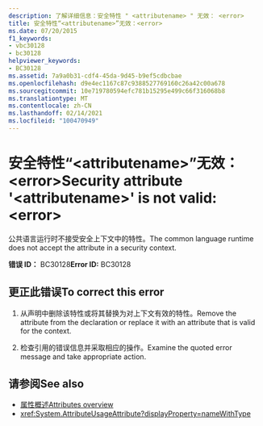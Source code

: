```yaml
---
description: 了解详细信息：安全特性 " <attributename> " 无效： <error>
title: 安全特性“<attributename>”无效：<error>
ms.date: 07/20/2015
f1_keywords:
- vbc30128
- bc30128
helpviewer_keywords:
- BC30128
ms.assetid: 7a9a0b31-cdf4-45da-9d45-b9ef5cdbcbae
ms.openlocfilehash: d9e4ec1167c87c9388527769160c26a42c00a678
ms.sourcegitcommit: 10e719780594efc781b15295e499c66f316068b8
ms.translationtype: MT
ms.contentlocale: zh-CN
ms.lasthandoff: 02/14/2021
ms.locfileid: "100470949"
---
```

# <a name="security-attribute-attributename-is-not-valid-error"></a><span data-ttu-id="d6325-103">安全特性“\<attributename>”无效：\<error></span><span class="sxs-lookup"><span data-stu-id="d6325-103">Security attribute '\<attributename>' is not valid: \<error></span></span>

<span data-ttu-id="d6325-104">公共语言运行时不接受安全上下文中的特性。</span><span class="sxs-lookup"><span data-stu-id="d6325-104">The common language runtime does not accept the attribute in a security context.</span></span>

<span data-ttu-id="d6325-105">**错误 ID：** BC30128</span><span class="sxs-lookup"><span data-stu-id="d6325-105">**Error ID:** BC30128</span></span>

## <a name="to-correct-this-error"></a><span data-ttu-id="d6325-106">更正此错误</span><span class="sxs-lookup"><span data-stu-id="d6325-106">To correct this error</span></span>

1. <span data-ttu-id="d6325-107">从声明中删除该特性或将其替换为对上下文有效的特性。</span><span class="sxs-lookup"><span data-stu-id="d6325-107">Remove the attribute from the declaration or replace it with an attribute that is valid for the context.</span></span>

2. <span data-ttu-id="d6325-108">检查引用的错误信息并采取相应的操作。</span><span class="sxs-lookup"><span data-stu-id="d6325-108">Examine the quoted error message and take appropriate action.</span></span>

## <a name="see-also"></a><span data-ttu-id="d6325-109">请参阅</span><span class="sxs-lookup"><span data-stu-id="d6325-109">See also</span></span>

- [<span data-ttu-id="d6325-110">属性概述</span><span class="sxs-lookup"><span data-stu-id="d6325-110">Attributes overview</span></span>](../programming-guide/concepts/attributes/index.md)
- <xref:System.AttributeUsageAttribute?displayProperty=nameWithType>

